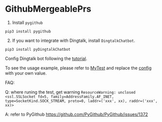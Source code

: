 # GithubMergeablePrs

1. Install `pygithub`

```
pip3 install pygithub
```

2. If you want to integrate with Dingtalk, install `DingtalkChatbot`.

```
pip3 install pyDingtalkChatbot
```

Config Dingtalk bot following the [tutorial](https://ding-doc.dingtalk.com/doc#/serverapi2/qf2nxq).

To see the usage example, please refer to [MyTest](test/MyTest.py) and replace the [config](test/config.ini) with your own value.

FAQ: 

Q: where runing the test, get warning `ResourceWarning: unclosed <ssl.SSLSocket fd=5, family=AddressFamily.AF_INET, type=SocketKind.SOCK_STREAM, proto=0, laddr=('xxx', xx), raddr=('xxx', xx)>`

A: refer to PyGithub https://github.com/PyGithub/PyGithub/issues/1372